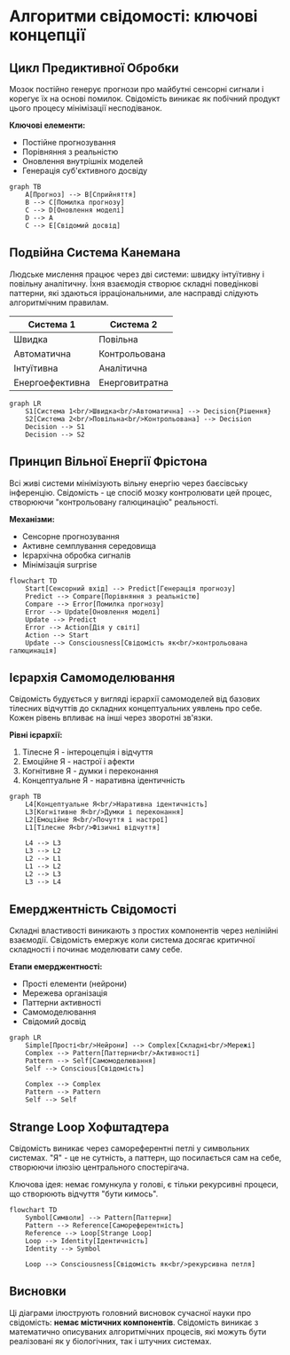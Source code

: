 # Алгоритми свідомості: ключові концепції

## Цикл Предиктивної Обробки

Мозок постійно генерує прогнози про майбутні сенсорні сигнали і корегує їх на основі помилок. Свідомість виникає як побічний продукт цього процесу мінімізації несподіванок.

**Ключові елементи:**

- Постійне прогнозування
- Порівняння з реальністю
- Оновлення внутрішніх моделей
- Генерація суб'єктивного досвіду

```mermaid
graph TB
    A[Прогноз] --> B[Сприйняття]
    B --> C[Помилка прогнозу]
    C --> D[Оновлення моделі]
    D --> A
    C --> E[Свідомий досвід]
```

## Подвійна Система Канемана

Людське мислення працює через дві системи: швидку інтуїтивну і повільну аналітичну. Їхня взаємодія створює складні поведінкові паттерни, які здаються ірраціональними, але насправді слідують алгоритмічним правилам.

| Система 1 | Система 2 |
|------------|-----------|
| Швидка | Повільна |
| Автоматична | Контрольована |
| Інтуїтивна | Аналітична |
| Енергоефективна | Енерговитратна |

```mermaid
graph LR
    S1[Система 1<br/>Швидка<br/>Автоматична] --> Decision{Рішення}
    S2[Система 2<br/>Повільна<br/>Контрольована] --> Decision
    Decision --> S1
    Decision --> S2
```

## Принцип Вільної Енергії Фрістона

Всі живі системи мінімізують вільну енергію через баєсівську інференцію. Свідомість - це спосіб мозку контролювати цей процес, створюючи "контрольовану галюцинацію" реальності.

**Механізми:**

- Сенсорне прогнозування
- Активне семплування середовища
- Ієрархічна обробка сигналів
- Мінімізація surprise

```mermaid
flowchart TD
    Start[Сенсорний вхід] --> Predict[Генерація прогнозу]
    Predict --> Compare[Порівняння з реальністю]
    Compare --> Error[Помилка прогнозу]
    Error --> Update[Оновлення моделі]
    Update --> Predict
    Error --> Action[Дія у світі]
    Action --> Start
    Update --> Consciousness[Свідомість як<br/>контрольована галюцинація]
```

## Ієрархія Самомоделювання

Свідомість будується у вигляді ієрархії самомоделей від базових тілесних відчуттів до складних концептуальних уявлень про себе. Кожен рівень впливає на інші через зворотні зв'язки.

**Рівні ієрархії:**

1. Тілесне Я - інтероцепція і відчуття
2. Емоційне Я - настрої і афекти
3. Когнітивне Я - думки і переконання
4. Концептуальне Я - наративна ідентичність

```mermaid
graph TB
    L4[Концептуальне Я<br/>Наративна ідентичність]
    L3[Когнітивне Я<br/>Думки і переконання]
    L2[Емоційне Я<br/>Почуття і настрої]
    L1[Тілесне Я<br/>Фізичні відчуття]

    L4 --> L3
    L3 --> L2
    L2 --> L1
    L1 --> L2
    L2 --> L3
    L3 --> L4
```

## Емерджентність Свідомості

Складні властивості виникають з простих компонентів через нелінійні взаємодії. Свідомість емержує коли система досягає критичної складності і починає моделювати саму себе.

**Етапи емерджентності:**

- Прості елементи (нейрони)
- Мережева організація
- Паттерни активності
- Самомоделювання
- Свідомий досвід

```mermaid
graph LR
    Simple[Прості<br/>Нейрони] --> Complex[Складні<br/>Мережі]
    Complex --> Pattern[Паттерни<br/>Активності]
    Pattern --> Self[Самомоделювання]
    Self --> Conscious[Свідомість]

    Complex --> Complex
    Pattern --> Pattern
    Self --> Self
```

## Strange Loop Хофштадтера

Свідомість виникає через самореферентні петлі у символьних системах. "Я" - це не сутність, а паттерн, що посилається сам на себе, створюючи ілюзію центрального спостерігача.

Ключова ідея: немає гомункула у голові, є тільки рекурсивні процеси, що створюють відчуття "бути кимось".

```mermaid
flowchart TD
    Symbol[Символи] --> Pattern[Паттерни]
    Pattern --> Reference[Самореферентність]
    Reference --> Loop[Strange Loop]
    Loop --> Identity[Ідентичність]
    Identity --> Symbol

    Loop --> Consciousness[Свідомість як<br/>рекурсивна петля]
```

## Висновки

Ці діаграми ілюструють головний висновок сучасної науки про свідомість: **немає містичних компонентів**. Свідомість виникає з математично описуваних алгоритмічних процесів, які можуть бути реалізовані як у біологічних, так і штучних системах.
